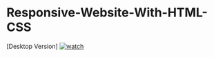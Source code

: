 # Responsive-Website-With-HTML-CSS
[Desktop Version]
[![watch](https://i.postimg.cc/J4F35Lww/Web-1920-1.png)](https://youtu.be/iPglKACChK0)
